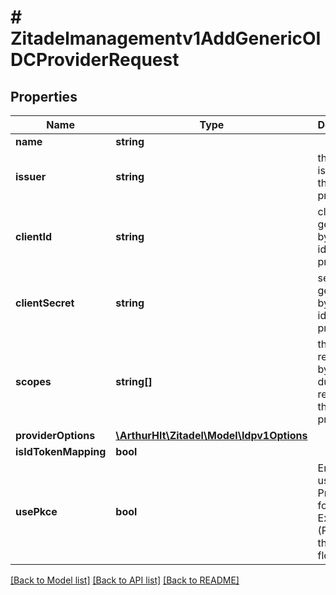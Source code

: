 # # Zitadelmanagementv1AddGenericOIDCProviderRequest

## Properties

Name | Type | Description | Notes
------------ | ------------- | ------------- | -------------
**name** | **string** |  | [optional]
**issuer** | **string** | the OIDC issuer of the identity provider | [optional]
**clientId** | **string** | client id generated by the identity provider | [optional]
**clientSecret** | **string** | secret generated by the identity provider | [optional]
**scopes** | **string[]** | the scopes requested by ZITADEL during the request on the identity provider | [optional]
**providerOptions** | [**\ArthurHlt\Zitadel\Model\Idpv1Options**](Idpv1Options.md) |  | [optional]
**isIdTokenMapping** | **bool** |  | [optional]
**usePkce** | **bool** | Enable the use of Proof Key for Code Exchange (PKCE) for the OIDC flow. | [optional]

[[Back to Model list]](../../README.md#models) [[Back to API list]](../../README.md#endpoints) [[Back to README]](../../README.md)
